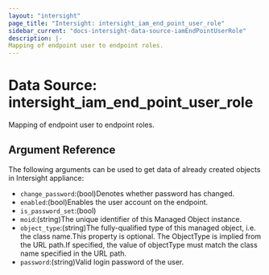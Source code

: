 ```yaml
---
layout: "intersight"
page_title: "Intersight: intersight_iam_end_point_user_role"
sidebar_current: "docs-intersight-data-source-iamEndPointUserRole"
description: |-
Mapping of endpoint user to endpoint roles.
---
```


# Data Source: intersight_iam_end_point_user_role
Mapping of endpoint user to endpoint roles.
## Argument Reference
The following arguments can be used to get data of already created objects in Intersight appliance:
* `change_password`:(bool)Denotes whether password has changed.
* `enabled`:(bool)Enables the user account on the endpoint.
* `is_password_set`:(bool)
* `moid`:(string)The unique identifier of this Managed Object instance.
* `object_type`:(string)The fully-qualified type of this managed object, i.e. the class name.This property is optional. The ObjectType is implied from the URL path.If specified, the value of objectType must match the class name specified in the URL path.
* `password`:(string)Valid login password of the user.
